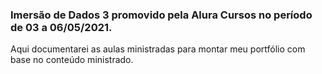 ### Imersão de Dados 3 promovido pela Alura Cursos no período de 03 a 06/05/2021.

Aqui documentarei as aulas ministradas para montar meu portfólio com base no conteúdo ministrado.
